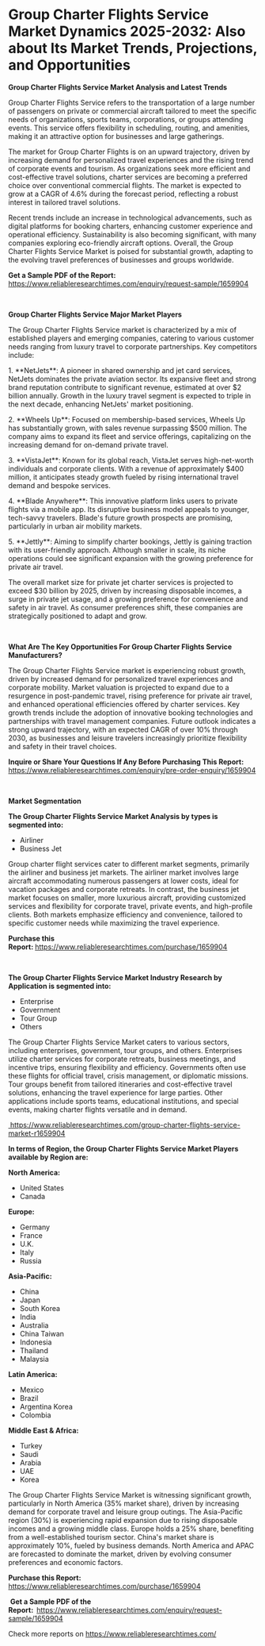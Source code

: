 <p><h1>Group Charter Flights Service Market Dynamics 2025-2032: Also about Its Market Trends, Projections, and Opportunities</h1></p><p><strong>Group Charter Flights Service Market Analysis and Latest Trends</strong></p>
<p><p>Group Charter Flights Service refers to the transportation of a large number of passengers on private or commercial aircraft tailored to meet the specific needs of organizations, sports teams, corporations, or groups attending events. This service offers flexibility in scheduling, routing, and amenities, making it an attractive option for businesses and large gatherings.</p><p>The market for Group Charter Flights is on an upward trajectory, driven by increasing demand for personalized travel experiences and the rising trend of corporate events and tourism. As organizations seek more efficient and cost-effective travel solutions, charter services are becoming a preferred choice over conventional commercial flights. The market is expected to grow at a CAGR of 4.6% during the forecast period, reflecting a robust interest in tailored travel solutions.</p><p>Recent trends include an increase in technological advancements, such as digital platforms for booking charters, enhancing customer experience and operational efficiency. Sustainability is also becoming significant, with many companies exploring eco-friendly aircraft options. Overall, the Group Charter Flights Service Market is poised for substantial growth, adapting to the evolving travel preferences of businesses and groups worldwide.</p></p>
<p><strong>Get a Sample PDF of the Report:&nbsp;</strong> <a href="https://www.reliableresearchtimes.com/enquiry/request-sample/1659904?utm_campaign=1933&utm_medium=2&utm_source=Github&utm_content=ia&utm_term=17012025&utm_id=group-charter-flights-service">https://www.reliableresearchtimes.com/enquiry/request-sample/1659904</a></p>
<p>&nbsp;</p>
<p><strong>Group Charter Flights Service Major Market Players</strong></p>
<p><p>The Group Charter Flights Service market is characterized by a mix of established players and emerging companies, catering to various customer needs ranging from luxury travel to corporate partnerships. Key competitors include:</p><p>1. **NetJets**: A pioneer in shared ownership and jet card services, NetJets dominates the private aviation sector. Its expansive fleet and strong brand reputation contribute to significant revenue, estimated at over $2 billion annually. Growth in the luxury travel segment is expected to triple in the next decade, enhancing NetJets' market positioning.</p><p>2. **Wheels Up**: Focused on membership-based services, Wheels Up has substantially grown, with sales revenue surpassing $500 million. The company aims to expand its fleet and service offerings, capitalizing on the increasing demand for on-demand private travel. </p><p>3. **VistaJet**: Known for its global reach, VistaJet serves high-net-worth individuals and corporate clients. With a revenue of approximately $400 million, it anticipates steady growth fueled by rising international travel demand and bespoke services.</p><p>4. **Blade Anywhere**: This innovative platform links users to private flights via a mobile app. Its disruptive business model appeals to younger, tech-savvy travelers. Blade's future growth prospects are promising, particularly in urban air mobility markets.</p><p>5. **Jettly**: Aiming to simplify charter bookings, Jettly is gaining traction with its user-friendly approach. Although smaller in scale, its niche operations could see significant expansion with the growing preference for private air travel.</p><p>The overall market size for private jet charter services is projected to exceed $30 billion by 2025, driven by increasing disposable incomes, a surge in private jet usage, and a growing preference for convenience and safety in air travel. As consumer preferences shift, these companies are strategically positioned to adapt and grow.</p></p>
<p>&nbsp;</p>
<p><strong>What Are The Key Opportunities For Group Charter Flights Service Manufacturers?</strong></p>
<p><p>The Group Charter Flights Service market is experiencing robust growth, driven by increased demand for personalized travel experiences and corporate mobility. Market valuation is projected to expand due to a resurgence in post-pandemic travel, rising preference for private air travel, and enhanced operational efficiencies offered by charter services. Key growth trends include the adoption of innovative booking technologies and partnerships with travel management companies. Future outlook indicates a strong upward trajectory, with an expected CAGR of over 10% through 2030, as businesses and leisure travelers increasingly prioritize flexibility and safety in their travel choices.</p></p>
<p><strong>Inquire or Share Your Questions If Any Before Purchasing This Report:</strong> <a href="https://www.reliableresearchtimes.com/enquiry/pre-order-enquiry/1659904?utm_campaign=1933&utm_medium=2&utm_source=Github&utm_content=ia&utm_term=17012025&utm_id=group-charter-flights-service">https://www.reliableresearchtimes.com/enquiry/pre-order-enquiry/1659904</a></p>
<p>&nbsp;</p>
<p><strong>Market Segmentation</strong></p>
<p><strong>The Group Charter Flights Service Market Analysis by types is segmented into:</strong></p>
<p><ul><li>Airliner</li><li>Business Jet</li></ul></p>
<p><p>Group charter flight services cater to different market segments, primarily the airliner and business jet markets. The airliner market involves large aircraft accommodating numerous passengers at lower costs, ideal for vacation packages and corporate retreats. In contrast, the business jet market focuses on smaller, more luxurious aircraft, providing customized services and flexibility for corporate travel, private events, and high-profile clients. Both markets emphasize efficiency and convenience, tailored to specific customer needs while maximizing the travel experience.</p></p>
<p><strong>Purchase this Report:&nbsp;</strong><a href="https://www.reliableresearchtimes.com/purchase/1659904?utm_campaign=1933&utm_medium=2&utm_source=Github&utm_content=ia&utm_term=17012025&utm_id=group-charter-flights-service">https://www.reliableresearchtimes.com/purchase/1659904</a></p>
<p>&nbsp;</p>
<p><strong>The Group Charter Flights Service Market Industry Research by Application is segmented into:</strong></p>
<p><ul><li>Enterprise</li><li>Government</li><li>Tour Group</li><li>Others</li></ul></p>
<p><p>The Group Charter Flights Service Market caters to various sectors, including enterprises, government, tour groups, and others. Enterprises utilize charter services for corporate retreats, business meetings, and incentive trips, ensuring flexibility and efficiency. Governments often use these flights for official travel, crisis management, or diplomatic missions. Tour groups benefit from tailored itineraries and cost-effective travel solutions, enhancing the travel experience for large parties. Other applications include sports teams, educational institutions, and special events, making charter flights versatile and in demand.</p></p>
<p><a href="https://www.reliableresearchtimes.com/group-charter-flights-service-market-r1659904?utm_campaign=1933&utm_medium=2&utm_source=Github&utm_content=ia&utm_term=17012025&utm_id=group-charter-flights-service">&nbsp;https://www.reliableresearchtimes.com/group-charter-flights-service-market-r1659904</a></p>
<p><strong>In terms of Region, the Group Charter Flights Service Market Players available by Region are:</strong></p>
<p>
    <p> <strong> North America: </strong>
        <ul>
            <li>United States</li>
            <li>Canada</li>
        </ul>
        </p> 
    <p> <strong> Europe: </strong>
        <ul>
            <li>Germany</li>
            <li>France</li>
            <li>U.K.</li>
            <li>Italy</li>
            <li>Russia</li>
        </ul>
        </p> 
    <p> <strong> Asia-Pacific: </strong>
        <ul>
            <li>China</li>
            <li>Japan</li>
            <li>South Korea</li>
            <li>India</li>
            <li>Australia</li>
            <li>China Taiwan</li>
            <li>Indonesia</li>
            <li>Thailand</li>
            <li>Malaysia</li>
        </ul>
        </p> 
    <p> <strong> Latin America: </strong>
        <ul>
            <li>Mexico</li>
            <li>Brazil</li>
            <li>Argentina Korea</li>
            <li>Colombia</li>
        </ul>
        </p> 
    <p> <strong> Middle East & Africa: </strong>
        <ul>
            <li>Turkey</li>
            <li>Saudi</li>
            <li>Arabia</li>
            <li>UAE</li>
            <li>Korea</li>
        </ul>
    </p>
    </p>
<p><p>The Group Charter Flights Service Market is witnessing significant growth, particularly in North America (35% market share), driven by increasing demand for corporate travel and leisure group outings. The Asia-Pacific region (30%) is experiencing rapid expansion due to rising disposable incomes and a growing middle class. Europe holds a 25% share, benefiting from a well-established tourism sector. China's market share is approximately 10%, fueled by business demands. North America and APAC are forecasted to dominate the market, driven by evolving consumer preferences and economic factors.</p></p>
<p><strong>Purchase this Report: </strong><a href="https://www.reliableresearchtimes.com/purchase/1659904?utm_campaign=1933&utm_medium=2&utm_source=Github&utm_content=ia&utm_term=17012025&utm_id=group-charter-flights-service">https://www.reliableresearchtimes.com/purchase/1659904</a></p>
<p>&nbsp;<strong>Get a Sample PDF of the Report:&nbsp;&nbsp;</strong><a href="https://www.reliableresearchtimes.com/enquiry/request-sample/1659904?utm_campaign=1933&utm_medium=2&utm_source=Github&utm_content=ia&utm_term=17012025&utm_id=group-charter-flights-service">https://www.reliableresearchtimes.com/enquiry/request-sample/1659904</a></p>
<p><strong></strong></p>
<p>Check more reports on <a href="https://www.reliableresearchtimes.com/?utm_campaign=1933&utm_medium=2&utm_source=Github&utm_content=ia&utm_term=17012025&utm_id=group-charter-flights-service">https://www.reliableresearchtimes.com/</a></p>